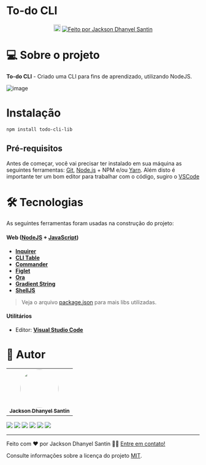 # To-do CLI


<p align="center">
  <a href="https://badge.fury.io/js/todo-cli-lib"><img src="https://badge.fury.io/js/todo-cli-lib.png" alt="npm version" height="18"></a>
  <a href="https://about-me-jacksonsantin.vercel.app/">
    <img alt="Feito por Jackson Dhanyel Santin" src="https://img.shields.io/badge/feito%20por-Jackson-%238257E5">
  </a>
</p>

# 💻 Sobre o projeto

**To-do CLI** - Criado uma CLI para fins de aprendizado, utilizando NodeJS.

![image](https://github.com/JacksonSantin/todo-cli/assets/30778051/4fa396d1-6098-4446-90e1-fee5fabe35d6)


# Instalação

```sh
npm install todo-cli-lib
```

## Pré-requisitos

Antes de começar, você vai precisar ter instalado em sua máquina as seguintes ferramentas:
[Git](https://git-scm.com), [Node.js](https://nodejs.org/en/) + NPM e/ou [Yarn](https://yarnpkg.com/).
Além disto é importante ter um bom editor para trabalhar com o código, sugiro o [VSCode](https://code.visualstudio.com/)

# 🛠 Tecnologias

As seguintes ferramentas foram usadas na construção do projeto:

#### **Web** ([NodeJS](https://nodejs.org/en) + [JavaScript](https://www.javascript.com/))

- **[Inquirer](https://github.com/SBoudrias/Inquirer.js/tree/master)**
- **[CLI Table](https://github.com/Automattic/cli-table)**
- **[Commander](https://github.com/tj/commander.js/)**
- **[Figlet](https://github.com/patorjk/figlet.js)**
- **[Ora](https://github.com/sindresorhus/ora/)**
- **[Gradient String](https://github.com/bokub/gradient-string)**
- **[ShellJS](https://github.com/shelljs/shelljs)**

> Veja o arquivo [package.json](https://github.com/JacksonSantin/todo-cli/blob/main/package.json) para mais libs utilizadas.

#### **Utilitários**

- Editor: **[Visual Studio Code](https://code.visualstudio.com/)**


# 🦸 Autor

<table>
  <tr>
    <td align="center"><a href="https://about-me-jacksonsantin.vercel.app/"><img style="border-radius: 50%;" src="https://avatars.githubusercontent.com/u/30778051?v=4" width="100px;" alt=""/><br /><sub><b>Jackson Dhanyel Santin</b></sub></a></td>
  </tr>
</table>

<a href="https://instagram.com/jackson_santin" target="_blank"><img src="https://img.shields.io/badge/-Instagram-%23E4405F?style=for-the-badge&logo=instagram&logoColor=white" target="_blank"></a>
<a href="https://twitter.com/dhanyeljack" target="_blank"><img src="https://img.shields.io/badge/Twitter-1d9bf0?style=for-the-badge&logo=twitter&logoColor=white" target="_blank"></a>
<a href="https://fb.com/jackson.santin.52" target="_blank"><img src="https://img.shields.io/badge/Facebook-1877f2?style=for-the-badge&logo=facebook&logoColor=white" target="_blank"></a> 
<a href="mailto:jackdhanyelsn@gmail.com"><img src="https://img.shields.io/badge/-Gmail-%23333?style=for-the-badge&logo=gmail&logoColor=white" target="_blank"></a>
<a href="https://www.linkedin.com/in/jackson-dhanyel-santin" target="_blank"><img src="https://img.shields.io/badge/-LinkedIn-%230077B5?style=for-the-badge&logo=linkedin&logoColor=white" target="_blank"></a> 
<a href="https://about-me-jacksonsantin.vercel.app/" target="_blank"><img src="https://img.shields.io/badge/-JDS SISTEMAS-333333?style=for-the-badge&logo=web&logoColor=white" target="_blank"></a> 

---

Feito com ❤️ por Jackson Dhanyel Santin 👋🏽 [Entre em contato!](https://about-me-jacksonsantin.vercel.app/#contato)

Consulte informações sobre a licença do projeto [MIT](https://github.com/JacksonSantin/todo-cli/blob/master/LICENSE).
